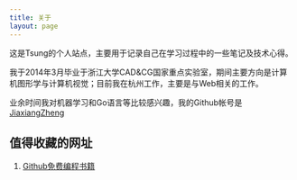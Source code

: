 ```yaml
---
title: 关于
layout: page
---
```


这是Tsung的个人站点，主要用于记录自己在学习过程中的一些笔记及技术心得。

我于2014年3月毕业于浙江大学CAD&CG国家重点实验室，期间主要方向是计算机图形学与计算机视觉；目前我在杭州工作，主要是与Web相关的工作。

业余时间我对机器学习和Go语言等比较感兴趣，我的Github帐号是[JiaxiangZheng](https://github.com/JiaxiangZheng)


## 值得收藏的网址

1. [Github免费编程书籍](https://github.com/vhf/free-programming-books)
